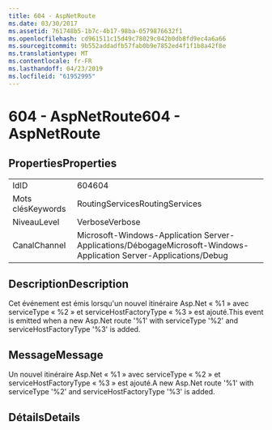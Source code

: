 ```yaml
---
title: 604 - AspNetRoute
ms.date: 03/30/2017
ms.assetid: 761748b5-1b7c-4b17-98ba-0579876632f1
ms.openlocfilehash: cd961511c15d49c78029c042b0db8fd9ec4a6a66
ms.sourcegitcommit: 9b552addadfb57fab0b9e7852ed4f1f1b8a42f8e
ms.translationtype: MT
ms.contentlocale: fr-FR
ms.lasthandoff: 04/23/2019
ms.locfileid: "61952995"
---
```

# <a name="604---aspnetroute"></a><span data-ttu-id="55db9-102">604 - AspNetRoute</span><span class="sxs-lookup"><span data-stu-id="55db9-102">604 - AspNetRoute</span></span>
## <a name="properties"></a><span data-ttu-id="55db9-103">Properties</span><span class="sxs-lookup"><span data-stu-id="55db9-103">Properties</span></span>  
  
|||  
|-|-|  
|<span data-ttu-id="55db9-104">Id</span><span class="sxs-lookup"><span data-stu-id="55db9-104">ID</span></span>|<span data-ttu-id="55db9-105">604</span><span class="sxs-lookup"><span data-stu-id="55db9-105">604</span></span>|  
|<span data-ttu-id="55db9-106">Mots clés</span><span class="sxs-lookup"><span data-stu-id="55db9-106">Keywords</span></span>|<span data-ttu-id="55db9-107">RoutingServices</span><span class="sxs-lookup"><span data-stu-id="55db9-107">RoutingServices</span></span>|  
|<span data-ttu-id="55db9-108">Niveau</span><span class="sxs-lookup"><span data-stu-id="55db9-108">Level</span></span>|<span data-ttu-id="55db9-109">Verbose</span><span class="sxs-lookup"><span data-stu-id="55db9-109">Verbose</span></span>|  
|<span data-ttu-id="55db9-110">Canal</span><span class="sxs-lookup"><span data-stu-id="55db9-110">Channel</span></span>|<span data-ttu-id="55db9-111">Microsoft-Windows-Application Server-Applications/Débogage</span><span class="sxs-lookup"><span data-stu-id="55db9-111">Microsoft-Windows-Application Server-Applications/Debug</span></span>|  
  
## <a name="description"></a><span data-ttu-id="55db9-112">Description</span><span class="sxs-lookup"><span data-stu-id="55db9-112">Description</span></span>  
 <span data-ttu-id="55db9-113">Cet événement est émis lorsqu'un nouvel itinéraire Asp.Net « %1 » avec serviceType « %2 » et serviceHostFactoryType « %3 » est ajouté.</span><span class="sxs-lookup"><span data-stu-id="55db9-113">This event is emitted when a new Asp.Net route '%1' with serviceType '%2' and serviceHostFactoryType '%3' is added.</span></span>  
  
## <a name="message"></a><span data-ttu-id="55db9-114">Message</span><span class="sxs-lookup"><span data-stu-id="55db9-114">Message</span></span>  
 <span data-ttu-id="55db9-115">Un nouvel itinéraire Asp.Net « %1 » avec serviceType « %2 » et serviceHostFactoryType « %3 » est ajouté.</span><span class="sxs-lookup"><span data-stu-id="55db9-115">A new Asp.Net route '%1' with serviceType '%2' and serviceHostFactoryType '%3' is added.</span></span>  
  
## <a name="details"></a><span data-ttu-id="55db9-116">Détails</span><span class="sxs-lookup"><span data-stu-id="55db9-116">Details</span></span>
